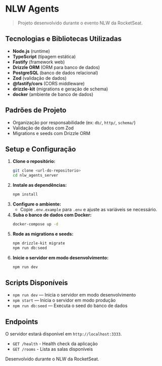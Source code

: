 # NLW Agents

> Projeto desenvolvido durante o evento NLW da RocketSeat.

## Tecnologias e Bibliotecas Utilizadas

- **Node.js** (runtime)
- **TypeScript** (tipagem estática)
- **Fastify** (framework web)
- **Drizzle ORM** (ORM para banco de dados)
- **PostgreSQL** (banco de dados relacional)
- **Zod** (validação de dados)
- **@fastify/cors** (CORS middleware)
- **drizzle-kit** (migrations e geração de schema)
- **docker** (ambiente de banco de dados)

## Padrões de Projeto

- Organização por responsabilidade (ex: `db/`, `http/`, `schema/`)
- Validação de dados com Zod
- Migrations e seeds com Drizzle ORM

## Setup e Configuração

1. **Clone o repositório:**
   ```bash
   git clone <url-do-repositorio>
   cd nlw_agents_server
   ```
2. **Instale as dependências:**
   ```bash
   npm install
   ```
3. **Configure o ambiente:**
   - Copie `.env.example` para `.env` e ajuste as variáveis se necessário.
4. **Suba o banco de dados com Docker:**
   ```bash
   docker-compose up -d
   ```
5. **Rode as migrations e seeds:**
   ```bash
   npm drizzle-kit migrate
   npm run db:seed
   ```
6. **Inicie o servidor em modo desenvolvimento:**
   ```bash
   npm run dev
   ```

## Scripts Disponíveis

- `npm run dev` — Inicia o servidor em modo desenvolvimento
- `npm start` — Inicia o servidor em modo produção
- `npm run db:seed` — Executa o seed do banco de dados

## Endpoints

O servidor estará disponível em `http://localhost:3333`.

- `GET /health` - Health check da aplicação
- `GET /rooms` - Lista as salas disponíveis

Desenvolvido durante o NLW da RocketSeat.